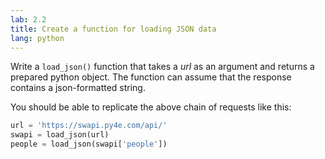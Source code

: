 ```yaml
---
lab: 2.2
title: Create a function for loading JSON data
lang: python
---
```


Write a `load_json()` function that takes a *url* as an argument and returns a prepared python object.
The function can assume that the response contains a json-formatted string. 

You should be able to replicate the above chain of requests like this:

```python
url = 'https://swapi.py4e.com/api/'
swapi = load_json(url)
people = load_json(swapi['people'])
```

